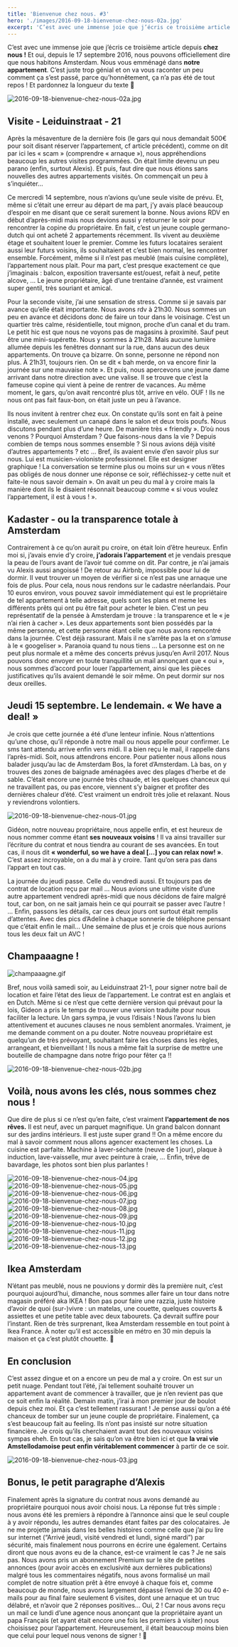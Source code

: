 ```yaml
---
title: 'Bienvenue chez nous. #3'
hero: './images/2016-09-18-bienvenue-chez-nous-02a.jpg'
excerpt: 'C’est avec une immense joie que j’écris ce troisième article depuis chez nous ! Et oui, depuis le 17 septembre 2016, nous pouvons officiellement dire que nous habitons Amsterdam. Nous vous emménagé dans notre appartement. C’est juste trop génial et on va vous raconter un peu comment ça s’est passé, parce qu’honnêtement, ça n’a pas été'
---
```


C’est avec une immense joie que j’écris ce troisième article depuis **chez nous !** Et oui, depuis le 17 septembre 2016, nous pouvons officiellement dire que nous habitons Amsterdam. Nous vous emménagé dans **notre appartement**. C’est juste trop génial et on va vous raconter un peu comment ça s’est passé, parce qu’honnêtement, ça n’a pas été de tout repos ! Et pardonnez la longueur du texte 🙂

<img alt="2016-09-18-bienvenue-chez-nous-02a.jpg" src="./images/2016-09-18-bienvenue-chez-nous-02a.jpg">

## Visite - Leiduinstraat - 21

Après la mésaventure de la dernière fois (le gars qui nous demandait 500€ pour soit disant réserver l’appartement, cf article précédent), comme on dit par ici les « scam » (comprendre « arnaque »), nous appréhendions beaucoup les autres visites programmées. On était limite devenu un peu parano (enfin, surtout Alexis). Et puis, faut dire que nous étions sans nouvelles des autres appartements visités. On commençait un peu à s’inquiéter...

Ce mercredi 14 septembre, nous n’avions qu’une seule visite de prévu. Et, même si c’était une erreur au départ de ma part, j’y avais placé beaucoup d’espoir en me disant que ce serait surement la bonne.
Nous avions RDV en début d’après-midi mais nous devions aussi y retourner le soir pour rencontrer la copine du propriétaire. En fait, c’est un jeune couple germano-dutch qui ont acheté 2 appartements récemment. Ils vivent au deuxième étage et souhaitent louer le premier. Comme les futurs locataires seraient aussi leur futurs voisins, ils souhaitaient et c’est bien normal, les rencontrer ensemble. Forcément, même si il n’est pas meublé (mais cuisine complète), l’appartement nous plait. Pour ma part, c’est presque exactement ce que j’imaginais : balcon, exposition traversante est/ouest, refait à neuf, petite alcove, ... Le jeune propriétaire, âgé d’une trentaine d’année, est vraiment super gentil, très souriant et amical.

Pour la seconde visite, j’ai une sensation de stress. Comme si je savais par avance qu’elle était importante. Nous avons rdv à 21h30. Nous sommes un peu en avance et décidons donc de faire un tour dans le voisinage. C’est un quartier très calme, résidentielle, tout mignon, proche d’un canal et du tram. Le petit hic est que nous ne voyons pas de magasins à proximité. Sauf peut être une mini-supérette.
Nous y sommes à 21h28. Mais aucune lumière allumée depuis les fenêtres donnant sur la rue, dans aucun des deux appartements. On trouve ça bizarre. On sonne, personne ne répond non plus. À 21h31, toujours rien. On se dit « bah merde, on va encore finir la journée sur une mauvaise note ». Et puis, nous apercevons une jeune dame arrivant dans notre direction avec une valise. Il se trouve que c’est la fameuse copine qui vient à peine de rentrer de vacances. Au même moment, le gars, qu’on avait rencontré plus tôt, arrive en vélo. OUF ! Ils ne nous ont pas fait faux-bon, on était juste un peu à l’avance.

Ils nous invitent à rentrer chez eux. On constate qu’ils sont en fait à peine installé, avec seulement un canapé dans le salon et deux trois poufs. Nous discutons pendant plus d’une heure. De manière très « friendly ». D’où nous venons ? Pourquoi Amsterdam ? Que faisons-nous dans la vie ? Depuis combien de temps nous sommes ensemble ? Si nous avions déjà visité d’autres appartements ? etc ... Bref, ils avaient envie d’en savoir plus sur nous. Lui est musicien-violoniste professionnel. Elle est designer graphique ! La conversation se termine plus ou moins sur un « vous n’êtes pas obligés de nous donner une réponse ce soir, réfléchissez-y cette nuit et faite-le nous savoir demain ». On avait un peu du mal à y croire mais la manière dont ils le disaient résonnait beaucoup comme « si vous voulez l’appartement, il est à vous ! ».

## Kadaster - ou la transparence totale à Amsterdam

Contrairement à ce qu’on aurait pu croire, on était loin d’être heureux. Enfin moi si, j’avais envie d’y croire, **j’adorais l’appartement** et je vendais presque la peau de l’ours avant de l’avoir tué comme on dit. Par contre, je n’ai jamais vu Alexis aussi angoissé ! De retour au Airbnb, impossible pour lui de dormir. Il veut trouver un moyen de vérifier si ce n’est pas une arnaque une fois de plus. Pour cela, nous nous rendons sur le cadastre néerlandais. Pour 10 euros environ, vous pouvez savoir immédiatement qui est le propriétaire de tel appartement à telle adresse, quels sont les plans et meme les différents prêts qui ont pu être fait pour acheter le bien. C’est un peu représentatif de la pensée à Amsterdam je trouve : la transparence et le « je n’ai rien à cacher ». Les deux appartements sont bien possédés par la même personne, et cette personne étant celle que nous avons rencontré dans la journée. C’est déjà rassurant. Mais il ne s’arrête pas la et on _s’amuse_ à le « googeliser ». Paranoia quand tu nous tiens ... La personne est on ne peut plus normale et a même des concerts prévus jusqu’en Avril 2017. Nous pouvons donc envoyer en toute tranquillité un mail annonçant que « oui », nous sommes d’accord pour louer l’appartement, ainsi que les pièces justificatives qu’ils avaient demandé le soir même. On peut dormir sur nos deux oreilles.

## Jeudi 15 septembre. Le lendemain. « We have a deal! »

Je crois que cette journée a été d’une lenteur infinie. Nous n’attentions qu’une chose, qu’il réponde à notre mail ou nous appelle pour confirmer. Le sms tant attendu arrive enfin vers midi. Il a bien reçu le mail, il rappelle dans l’après-midi. Soit, nous attendrons encore. Pour patienter nous allons nous balader jusqu’au lac de Amsterdam Bos, la foret d’Amsterdam. Là bas, on y trouves des zones de baignade aménagées avec des plages d’herbe et de sable. C’était encore une journée très chaude, et les quelques chanceux qui ne travaillent pas, ou pas encore, viennent s’y baigner et profiter des dernières chaleur d’été. C’est vraiment un endroit très jolie et relaxant. Nous y reviendrons volontiers.

<img alt="2016-09-18-bienvenue-chez-nous-01.jpg" src="./images/2016-09-18-bienvenue-chez-nous-01.jpg">

Gidéon, notre nouveau propriétaire, nous appelle enfin, et est heureux de nous nommer comme étant **ses nouveaux voisins** ! Il va ainsi travailler sur l’écriture du contrat et nous tiendra au courant de ses avancées. En tout cas, il nous dit **« wonderful, so we have a deal [...] you can relax now! »**. C’est assez incroyable, on a du mal à y croire. Tant qu’on sera pas dans l’appart en tout cas.

La journée du jeudi passe. Celle du vendredi aussi. Et toujours pas de contrat de location reçu par mail ... Nous avions une ultime visite d’une autre appartement vendredi après-midi que nous décidons de faire malgré tout, car bon, on ne sait jamais hein ce qui pourrait se passer avec l’autre ! ... Enfin, passons les détails, car ces deux jours ont surtout était remplis d’attentes. Avec des pics d’Adeline à chaque sonnerie de téléphone pensant que c’était enfin le mail... Une semaine de plus et je crois que nous aurions tous les deux fait un AVC !

## Champaaagne !

<img alt="champaaagne.gif" src="./images/champaaagne.gif">

Bref, nous voilà samedi soir, au Leiduinstraat 21-1, pour signer notre bail de location et faire l’état des lieux de l’appartement.
Le contrat est en anglais et en Dutch. Même si ce n’est que cette dernière version qui prévaut pour la lois, Gideon a pris le temps de trouver une version traduite pour nous faciliter la lecture. Un gars sympa, je vous l’disais ! Nous l’avons lu bien attentivement et aucunes clauses ne nous semblent anormales. Vraiment, je me demande comment on a pu douter. Notre nouveau propriétaire est quelqu’un de très prévoyant, souhaitant faire les choses dans les règles, arrangeant, et bienveillant ! Ils nous a même fait la surprise de mettre une bouteille de champagne dans notre frigo pour fêter ça !!

<img alt="2016-09-18-bienvenue-chez-nous-02b.jpg" src="./images/2016-09-18-bienvenue-chez-nous-02b.jpg">

## Voilà, nous avons les clés, nous sommes chez nous !

Que dire de plus si ce n’est qu’en faite, c’est vraiment **l’appartement de nos rêves.** Il est neuf, avec un parquet magnifique. Un grand balcon donnant sur des jardins intérieurs. Il est juste super grand !! On a même encore du mal à savoir comment nous allons agencer exactement les choses. La cuisine est parfaite. Machine à laver-séchante (neuve de 1 jour), plaque à induction, lave-vaisselle, mur avec peinture à craie, ... Enfin, trêve de bavardage, les photos sont bien plus parlantes !

<gallery>
<img alt="2016-09-18-bienvenue-chez-nous-04.jpg" src="./images/2016-09-18-bienvenue-chez-nous-04.jpg">
<img alt="2016-09-18-bienvenue-chez-nous-05.jpg" src="./images/2016-09-18-bienvenue-chez-nous-05.jpg">
<img alt="2016-09-18-bienvenue-chez-nous-06.jpg" src="./images/2016-09-18-bienvenue-chez-nous-06.jpg">
<img alt="2016-09-18-bienvenue-chez-nous-07.jpg" src="./images/2016-09-18-bienvenue-chez-nous-07.jpg">
<img alt="2016-09-18-bienvenue-chez-nous-08.jpg" src="./images/2016-09-18-bienvenue-chez-nous-08.jpg">
<img alt="2016-09-18-bienvenue-chez-nous-09.jpg" src="./images/2016-09-18-bienvenue-chez-nous-09.jpg">
<img alt="2016-09-18-bienvenue-chez-nous-10.jpg" src="./images/2016-09-18-bienvenue-chez-nous-10.jpg">
<img alt="2016-09-18-bienvenue-chez-nous-11.jpg" src="./images/2016-09-18-bienvenue-chez-nous-11.jpg">
<img alt="2016-09-18-bienvenue-chez-nous-12.jpg" src="./images/2016-09-18-bienvenue-chez-nous-12.jpg">
<img alt="2016-09-18-bienvenue-chez-nous-13.jpg" src="./images/2016-09-18-bienvenue-chez-nous-13.jpg">
</gallery>

## Ikea Amsterdam

N’étant pas meublé, nous ne pouvions y dormir dès la première nuit, c’est pourquoi aujourd’hui, dimanche, nous sommes aller faire un tour dans notre magasin préféré aka IKEA ! Bon pas pour faire une razzia, juste histoire d’avoir de quoi (sur-)vivre : un matelas, une couette, quelques couverts & assiettes et une petite table avec deux tabourets. Ça devrait suffire pour l’instant.
Rien de très surprenant, Ikea Amsterdam ressemble en tout point à Ikea France. À noter qu’il est accessible en métro en 30 min depuis la maison et ça c’est plutôt chouette. 🙂

## En conclusion

C’est assez dingue et on a encore un peu de mal a y croire. On est sur un petit nuage. Pendant tout l’été, j’ai tellement souhaité trouver un appartement avant de commencer à travailler, que je n’en revient pas que ce soit enfin la réalité. Demain matin, j’irai à mon premier jour de boulot depuis chez moi. Et ça c’est tellement rassurant ! Je pense aussi qu’on a été chanceux de tomber sur un jeune couple de propriétaire. Finalement, ça s’est beaucoup fait au feeling. Ils n’ont pas insisté sur notre situation financière. Je crois qu’ils cherchaient avant tout des nouveaux voisins sympas eheh.
En tout cas, je sais qu’on va être bien ici et que **la vrai vie Amstellodamoise peut enfin véritablement commencer** à partir de ce soir.

<img alt="2016-09-18-bienvenue-chez-nous-03.jpg" src="./images/2016-09-18-bienvenue-chez-nous-03.jpg">

## Bonus, le petit paragraphe d’Alexis

Finalement après la signature du contrat nous avons demandé au propriétaire pourquoi nous avoir choisi nous. La réponse fut très simple : nous avons été les premiers à répondre à l’annonce ainsi que le seul couple à y avoir répondu, les autres demandes étant faites par des colocataires. Je ne me projette jamais dans les belles histoires comme celle que j’ai pu lire sur internet (“Arrivé jeudi, visité vendredi et lundi, signé mardi”) par sécurité, mais finalement nous pourrons en écrire une également.
Certains diront que nous avons eu de la chance, est-ce vraiment le cas ? Je ne sais pas. Nous avons pris un abonnement Premium sur le site de petites annonces (pour avoir accès en exclusivité aux dernières publications) malgré tous les commentaires négatifs, nous avons formalisé un mail complet de notre situation prêt à être envoyé à chaque fois et, comme beaucoup de monde, nous avons largement dépassé l’envoi de 30 ou 40 e-mails pour au final faire seulement 6 visites, dont une arnaque et un truc délabré, et n’avoir que 2 réponses positives... Oui, 2 ! Car nous avons reçu un mail ce lundi d’une agence nous anonçant que la propriétaire ayant un papa Français (et ayant était encore une fois les premiers à visiter) nous choisissez pour l’appartement. Heureusement, il était beaucoup moins bien que celui pour lequel nous venons de signer ! 🙂
